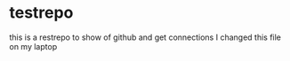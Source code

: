 # testrepo
this is a restrepo to show of github and get connections
I changed this file on my laptop
